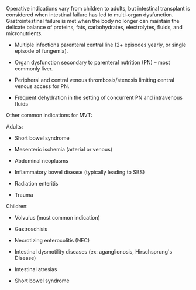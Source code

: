 Operative indications vary from children to adults, but intestinal transplant is considered when intestinal failure has led to multi-organ dysfunction.  Gastrointestinal failure is met when the body no longer can maintain the delicate balance of proteins, fats, carbohydrates, electrolytes, fluids, and micronutrients.

- Multiple infections parenteral central line (2+ episodes yearly, or single episode of fungemia).

- Organ dysfunction secondary to parenteral nutrition (PN) – most commonly liver.

- Peripheral and central venous thrombosis/stenosis limiting central venous access for PN.

- Frequent dehydration in the setting of concurrent PN and intravenous fluids

Other common indications for MVT:

Adults:

- Short bowel syndrome

- Mesenteric ischemia (arterial or venous)

- Abdominal neoplasms

- Inflammatory bowel disease (typically leading to SBS)

- Radiation enteritis

- Trauma

Children:

- Volvulus (most common indication)

- Gastroschisis

- Necrotizing enterocolitis (NEC)

- Intestinal dysmotility diseases (ex: aganglionosis, Hirschsprung's Disease)

- Intestinal atresias

- Short bowel syndrome